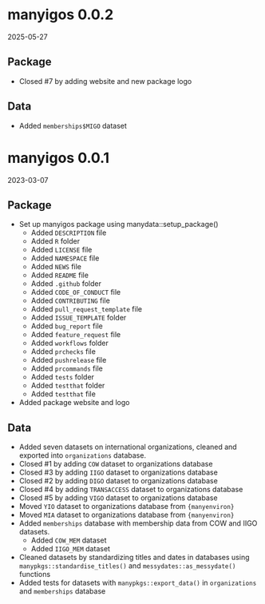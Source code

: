# manyigos 0.0.2

2025-05-27

## Package

* Closed #7 by adding website and new package logo

## Data

* Added `memberships$MIGO` dataset

# manyigos 0.0.1

2023-03-07

## Package

* Set up manyigos package using manydata::setup_package()
  * Added `DESCRIPTION` file
  * Added `R` folder
  * Added `LICENSE` file
  * Added `NAMESPACE` file
  * Added `NEWS` file
  * Added `README` file
  * Added `.github` folder
  * Added `CODE_OF_CONDUCT` file
  * Added `CONTRIBUTING` file
  * Added `pull_request_template` file
  * Added `ISSUE_TEMPLATE` folder
  * Added `bug_report` file
  * Added `feature_request` file
  * Added `workflows` folder
  * Added `prchecks` file
  * Added `pushrelease` file
  * Added `prcommands` file
  * Added `tests` folder
  * Added `testthat` folder
  * Added `testthat` file
* Added package website and logo

## Data

* Added seven datasets on international organizations, cleaned and exported into `organizations` database.
* Closed #1 by adding `COW` dataset to organizations database
* Closed #3 by adding `IIGO` dataset to organizations database
* Closed #2 by adding `DIGO` dataset to organizations database
* Closed #4 by adding `TRANSACCESS` dataset to organizations database
* Closed #5 by adding `VIGO` dataset to organizations database
* Moved `YIO` dataset to organizations database from `{manyenviron}`
* Moved `MIA` dataset to organizations database from `{manyenviron}`
* Added `memberships` database with membership data from COW and IIGO datasets.
  * Added `COW_MEM` dataset
  * Added `IIGO_MEM` dataset
* Cleaned datasets by standardizing titles and dates in databases using `manypkgs::standardise_titles()` and  `messydates::as_messydate()` functions
* Added tests for datasets with `manypkgs::export_data()` in `organizations` and `memberships` database
